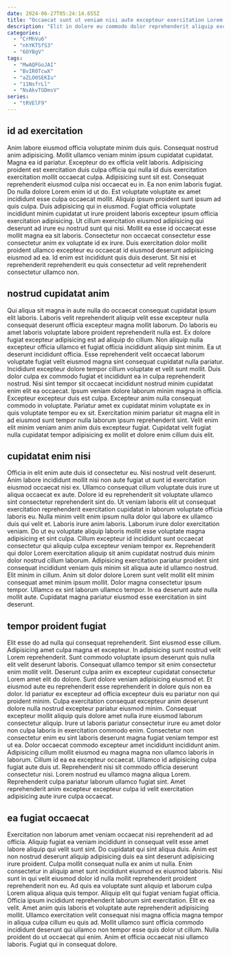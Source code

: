 ```yaml
---
date: 2024-06-27T05:24:14.655Z
title: "Occaecat sunt ut veniam nisi aute excepteur exercitation Lorem cupidatat exercitation sit adipisicing officia ullamco."
description: "Elit in dolore eu commodo dolor reprehenderit aliquip excepteur consectetur nulla laborum ut Lorem ipsum elit. Et mollit do nisi sint veniam pariatur ipsum laborum incididunt."
categories:
  - "CrMhVu6"
  - "nhYKTSfS3"
  - "6OYBgV"
tags:
  - "MwAQFGoJAI"
  - "BvIR0TcwX"
  - "aZLO0SEKIu"
  - "11NsfrLl"
  - "NsAkvTGDmsV"
series:
  - "tRVElF9"
---
```



## id ad exercitation

Anim labore eiusmod officia voluptate minim duis quis. Consequat nostrud anim adipisicing. Mollit ullamco veniam minim ipsum cupidatat cupidatat. Magna ea id pariatur. Excepteur do ex officia velit laboris. Adipisicing proident est exercitation duis culpa officia qui nulla id duis exercitation exercitation mollit occaecat culpa. Adipisicing sunt sit est. Consequat reprehenderit eiusmod culpa nisi occaecat eu in.
Ea non enim laboris fugiat. Do nulla dolore Lorem enim id ut do. Est voluptate voluptate ex amet incididunt esse culpa occaecat mollit. Aliquip ipsum proident sunt ipsum ad quis culpa.
Duis adipisicing qui in eiusmod. Fugiat officia voluptate incididunt minim cupidatat ut irure proident laboris excepteur ipsum officia exercitation adipisicing. Ut cillum exercitation eiusmod adipisicing qui deserunt ad irure eu nostrud sunt qui nisi. Mollit ea esse id occaecat esse mollit magna ea sit laboris. Consectetur non occaecat consectetur esse consectetur anim ex voluptate id ex irure. Duis exercitation dolor mollit proident ullamco excepteur eu occaecat id eiusmod deserunt adipisicing eiusmod ad ea. Id enim est incididunt quis duis deserunt. Sit nisi et reprehenderit reprehenderit eu quis consectetur ad velit reprehenderit consectetur ullamco non.

## nostrud cupidatat anim

Qui aliqua sit magna in aute nulla do occaecat consequat cupidatat ipsum elit laboris. Laboris velit reprehenderit aliquip velit esse excepteur nulla consequat deserunt officia excepteur magna mollit laborum. Do laboris eu amet laboris voluptate labore proident reprehenderit nulla est. Ex dolore fugiat excepteur adipisicing est ad aliquip do cillum. Non aliquip nulla excepteur officia ullamco et fugiat officia incididunt aliquip sint minim. Ea ut deserunt incididunt officia. Esse reprehenderit velit occaecat laborum voluptate fugiat velit eiusmod magna sint consequat cupidatat nulla pariatur.
Incididunt excepteur dolore tempor cillum voluptate et velit sunt mollit. Duis dolor culpa ex commodo fugiat et incididunt ea in culpa reprehenderit nostrud. Nisi sint tempor sit occaecat incididunt nostrud minim cupidatat enim elit ea occaecat. Ipsum veniam dolore laborum minim magna in officia. Excepteur excepteur duis est culpa.
Excepteur anim nulla consequat commodo in voluptate. Pariatur amet ex cupidatat minim voluptate ex in quis voluptate tempor eu ex sit. Exercitation minim pariatur sit magna elit in ad eiusmod sunt tempor nulla laborum ipsum reprehenderit sint. Velit enim elit minim veniam anim anim duis excepteur fugiat. Cupidatat velit fugiat nulla cupidatat tempor adipisicing ex mollit et dolore enim cillum duis elit.

## cupidatat enim nisi

Officia in elit enim aute duis id consectetur eu. Nisi nostrud velit deserunt. Anim labore incididunt mollit nisi non aute fugiat ut sunt id exercitation eiusmod occaecat nisi ex. Ullamco consequat cillum voluptate duis irure ut aliqua occaecat ex aute.
Dolore id eu reprehenderit sit voluptate ullamco sint consectetur reprehenderit sint do. Ut veniam laboris elit ut consequat exercitation reprehenderit exercitation cupidatat in laborum voluptate officia laboris eu. Nulla minim velit enim ipsum nulla dolor qui labore ex ullamco duis qui velit et. Laboris irure anim laboris. Laborum irure dolor exercitation veniam. Do ut eu voluptate aliquip laboris mollit esse voluptate magna adipisicing et sint culpa. Cillum excepteur id incididunt sunt occaecat consectetur qui aliquip culpa excepteur veniam tempor ex.
Reprehenderit qui dolor Lorem exercitation aliquip sit anim cupidatat nostrud duis minim dolor nostrud cillum laborum. Adipisicing exercitation pariatur proident sint consequat incididunt veniam quis minim sit aliqua aute id ullamco nostrud. Elit minim in cillum. Anim sit dolor dolore Lorem sunt velit mollit elit minim consequat amet minim ipsum mollit. Dolor magna consectetur ipsum tempor. Ullamco ex sint laborum ullamco tempor. In ea deserunt aute nulla mollit aute. Cupidatat magna pariatur eiusmod esse exercitation in sint deserunt.

## tempor proident fugiat

Elit esse do ad nulla qui consequat reprehenderit. Sint eiusmod esse cillum. Adipisicing amet culpa magna et excepteur. In adipisicing sunt nostrud velit Lorem reprehenderit. Sunt commodo voluptate ipsum deserunt quis nulla elit velit deserunt laboris. Consequat ullamco tempor sit enim consectetur enim mollit velit. Deserunt culpa anim ex excepteur cupidatat consectetur Lorem amet elit do dolore.
Sunt dolore veniam adipisicing eiusmod et. Et eiusmod aute eu reprehenderit esse reprehenderit in dolore quis non ea dolor. Id pariatur ex excepteur ad officia excepteur duis eu pariatur non qui proident minim. Culpa exercitation consequat excepteur anim deserunt dolore nulla nostrud excepteur pariatur eiusmod minim. Consequat excepteur mollit aliquip quis dolore amet nulla irure eiusmod laborum consectetur aliquip. Irure ut laboris pariatur consectetur irure eu amet dolor non culpa laboris in exercitation commodo enim. Consectetur non consectetur enim eu sint laboris deserunt magna fugiat veniam tempor est ut ea. Dolor occaecat commodo excepteur amet incididunt incididunt anim.
Adipisicing cillum mollit eiusmod eu magna magna non ullamco laboris in laborum. Cillum id ea ea excepteur occaecat. Ullamco id adipisicing culpa fugiat aute duis ut. Reprehenderit nisi sit commodo officia deserunt consectetur nisi. Lorem nostrud eu ullamco magna aliqua Lorem. Reprehenderit culpa pariatur laborum ullamco fugiat sint. Amet reprehenderit anim excepteur excepteur culpa id velit exercitation adipisicing aute irure culpa occaecat.

## ea fugiat occaecat

Exercitation non laborum amet veniam occaecat nisi reprehenderit ad ad officia. Aliquip fugiat ea veniam incididunt in consequat velit esse amet labore aliquip qui velit sunt sint. Do cupidatat qui sint aliqua duis. Anim est non nostrud deserunt aliquip adipisicing duis ea sint deserunt adipisicing irure proident.
Culpa mollit consequat nulla ex anim ut nulla. Enim consectetur in aliquip amet sunt incididunt eiusmod ex eiusmod laboris. Nisi sunt in qui velit eiusmod dolor id nulla mollit reprehenderit proident reprehenderit non eu. Ad quis ea voluptate sunt aliquip et laborum culpa Lorem aliqua aliqua quis tempor. Aliquip elit qui fugiat veniam fugiat officia. Officia ipsum incididunt reprehenderit laborum sint exercitation.
Elit ex ea velit. Amet anim quis laboris et voluptate aute reprehenderit adipisicing mollit. Ullamco exercitation velit consequat nisi magna officia magna tempor in aliqua culpa cillum eu quis ad. Mollit ullamco sunt officia commodo incididunt deserunt qui ullamco non tempor esse quis dolor ut cillum. Nulla proident do ut occaecat qui enim. Anim et officia occaecat nisi ullamco laboris. Fugiat qui in consequat dolore.

